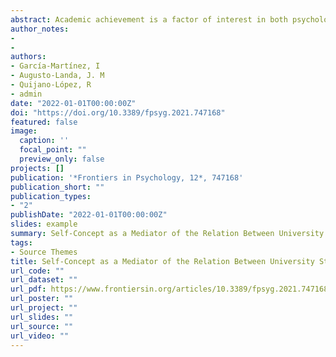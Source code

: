 ```yaml
---
abstract: Academic achievement is a factor of interest in both psychology and education. Determining which factors have a negative or positive influence on academic performance has produced different investigations. The present study focuses on analyzing the relationship between resilience, emotional intelligence, self-concept and the academic achievement of university students. For this purpose, different self-report tools were administered to a sample of 1,020 university students from Southern Spain. The Structural Equation-based mediational analysis suggests that there is no direct relationship between resilience and academic achievement, nor between emotional intelligence and academic achievement. Likewise, self-concept is positioned as a mediating factor in the relationship between resilience and academic achievement. The findings indicate that university students who exhibit high levels of resilience tend to cope better with difficult moments and understand and value the effort required and invested in study time. This study supports positive beliefs and behaviors for better academic achievement.
author_notes:
- 
- 
authors:
- García-Martínez, I
- Augusto-Landa, J. M
- Quijano-López, R
- admin
date: "2022-01-01T00:00:00Z"
doi: "https://doi.org/10.3389/fpsyg.2021.747168"
featured: false
image:
  caption: '' 
  focal_point: ""
  preview_only: false
projects: []
publication: '*Frontiers in Psychology, 12*, 747168'
publication_short: ""
publication_types:
- "2"
publishDate: "2022-01-01T00:00:00Z"
slides: example
summary: Self-Concept as a Mediator of the Relation Between University Students’ Resilience and Academic Achievement.
tags:
- Source Themes
title: Self-Concept as a Mediator of the Relation Between University Students’ Resilience and Academic Achievement
url_code: ""
url_dataset: ""
url_pdf: https://www.frontiersin.org/articles/10.3389/fpsyg.2021.747168/pdf
url_poster: ""
url_project: ""
url_slides: ""
url_source: ""
url_video: ""
---
```

